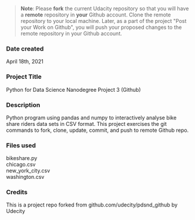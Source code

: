 >**Note**: Please **fork** the current Udacity repository so that you will have a **remote** repository in **your** Github account. Clone the remote repository to your local machine. Later, as a part of the project "Post your Work on Github", you will push your proposed changes to the remote repository in your Github account.

### Date created
April 18th, 2021

### Project Title
Python for Data Science Nanodegree Project 3 (Github)

### Description
Python program using pandas and numpy to interactively analyse bike share riders data sets in CSV format.
This project exercises the git commands to fork, clone, update, commit, and push to remote 
Github repo.

### Files used
bikeshare.py<Br>
chicago.csv<Br>
new_york_city.csv<Br>
washington.csv

### Credits
This is a project repo forked from github.com/udecity/pdsnd_github by Udecity


